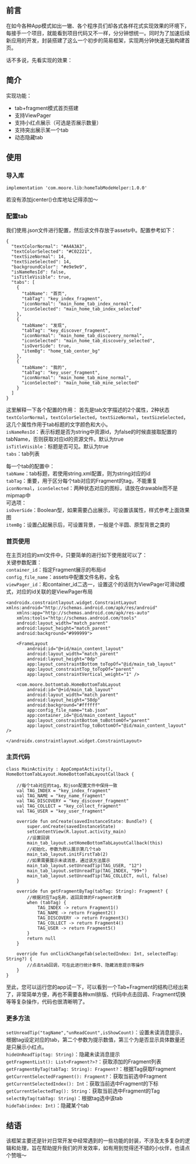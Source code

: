 ## 前言
在如今各种App模式如出一辙、各个程序员们却各式各样花式实现效果的环境下，每接手一个项目，就能看到项目代码又不一样，分分钟想统一。同时为了加速后续新应用的开发，封装搭建了这么一个初步的简易框架，实现两分钟快速无脑构建首页。

话不多说，先看实现的效果：

## 简介
实现功能：
- tab+fragment模式首页搭建
- 支持ViewPager
- 支持小红点展示（可选是否展示数量）
- 支持突出展示某一个tab
- 动态隐藏tab

## 使用
### 导入库
```
implementation 'com.moore.lib:homeTabModeHelper:1.0.0'
```
若没有添加jcenter()仓库地址记得添加～
### 配置tab
我们使用.json文件进行配置，然后该文件存放于assets中。配置参考如下：
```
{
  "textColorNormal": "#A4A3A3",
  "textColorSelected": "#C02221",
  "textSizeNormal": 14,
  "textSizeSelected": 14,
  "backgroundColor": "#e9e9e9",
  "isNameResId": false,
  "isTitleVisible": true,
  "tabs": [
    {
      "tabName": "首页",
      "tabTag": "key_index_fragment",
      "iconNormal": "main_home_tab_index_normal",
      "iconSelected": "main_home_tab_index_selected"
    },
    {
      "tabName": "发现",
      "tabTag": "key_discover_fragment",
      "iconNormal": "main_home_tab_discovery_normal",
      "iconSelected": "main_home_tab_discovery_selected",
      "isOverSide": true,
      "itemBg": "home_tab_center_bg"
    },
    {
      "tabName": "我的",
      "tabTag": "key_user_fragment",
      "iconNormal": "main_home_tab_mine_normal",
      "iconSelected": "main_home_tab_mine_selected"
    }
  ]
}
```
这里解释一下各个配置的作用：
首先是tab文字描述的2个属性，2种状态`textColorNormal`，`textColorSelected`，`textSizeNormal`，`textSizeSelected`，这几个属性作用于tab标题的文字颜色和大小。  
`isNameResId`：表示标题是否为string中资源id，为false的时候直接取配置的tabName，否则获取对应id的资源文件。默认为true  
`isTitleVisible`：标题是否可见。默认为true  
`tabs`：tab列表

每一个tab的配置中：  
`tabName`：tab标题，若使用string.xml配置，则为string对应的id  
`tabTag`：重要，用于区分每个tab对应的Fragment的tag，不能重复  
`iconNormal`，`iconSelected`：两种状态对应的图标，请放在drawable而不是mipmap中  
可选项：  
`isOverSide`：Boolean型，如果需要凸出展示，可设置该属性，样式参考上面效果图  
`itemBg`：设置凸起展示后，可设置背景，一般是个半圆、原型背景之类的  

### 首页使用
在主页对应的xml文件中，只要简单的进行如下使用就可以了：  
关键参数配置：  
`container_id`：指定Fragment展示的布局id  
`config_file_name`：assets中配置文件名称，全名  
`viewPager_id`：和container_id二选一，设置这个的话则为ViewPager可滑动模式，对应的id关联的是ViewPager布局
```
<androidx.constraintlayout.widget.ConstraintLayout xmlns:android="http://schemas.android.com/apk/res/android"
    xmlns:app="http://schemas.android.com/apk/res-auto"
    xmlns:tools="http://schemas.android.com/tools"
    android:layout_width="match_parent"
    android:layout_height="match_parent"
    android:background="#999999">

    <FrameLayout
        android:id="@+id/main_content_layout"
        android:layout_width="match_parent"
        android:layout_height="0dp"
        app:layout_constraintBottom_toTopOf="@id/main_tab_layout"
        app:layout_constraintTop_toTopOf="parent"
        app:layout_constraintVertical_weight="1" />

    <com.moore.bottomtab.HomeBottomTabLayout
        android:id="@+id/main_tab_layout"
        android:layout_width="match_parent"
        android:layout_height="58dp"
        android:background="#ffffff"
        app:config_file_name="tab.json"
        app:container_id="@id/main_content_layout"
        app:layout_constraintBottom_toBottomOf="parent"
        app:layout_constraintTop_toBottomOf="@id/main_content_layout" />

</androidx.constraintlayout.widget.ConstraintLayout>
```
### 主页代码
```
class MainActivity : AppCompatActivity(), HomeBottomTabLayout.HomeBottomTabLayoutCallback {

    //每个tab对应的tag，和json配置文件中保持一致
    val TAG_INDEX = "key_index_fragment"
    val TAG_NAME = "key_name_fragment"
    val TAG_DISCOVERY = "key_discover_fragment"
    val TAG_COLLECT = "key_collect_fragment"
    val TAG_USER = "key_user_fragment"

    override fun onCreate(savedInstanceState: Bundle?) {
        super.onCreate(savedInstanceState)
        setContentView(R.layout.activity_main)
        //设置回调
        main_tab_layout.setHomeBottomTabLayoutCallback(this)
        //初始化，参数为默认展示第几个tab
        main_tab_layout.initFirstTab(2)
        //如果需要展示未读消息，通过该方法展示
        main_tab_layout.setUnreadTip(TAG_USER, "12")
        main_tab_layout.setUnreadTip(TAG_INDEX, "99+")
        main_tab_layout.setUnreadTip(TAG_COLLECT, null, false)
    }

    override fun getFragmentByTag(tabTag: String): Fragment? {
        //根据对应Tag名称，返回具体的Fragment对象
        when (tabTag) {
            TAG_INDEX -> return Fragment1()
            TAG_NAME -> return Fragment2()
            TAG_DISCOVERY -> return Fragment3()
            TAG_COLLECT -> return Fragment4()
            TAG_USER -> return Fragment5()
        }
        return null
    }

    override fun onClickChangeTab(selectedIndex: Int, selectedTag: String?) {
        //点击tab回调，可在此进行统计事件、隐藏消息提示等操作
    }
}
```
至此，您可以运行您的app试一下，可以看到一个Tab+Fragment的结构已经出来了，非常简单方便，再也不需要各种xml排版、代码中点击回调、Fragment切换等等复杂操作，代码也很清晰明了。
### 更多方法
`setUnreadTip("tagName","unReadCount",isShowCount)`：设置未读消息提示，根据tag设定对应的tab，第二个参数为提示数值，第三个为是否显示具体数量还是只展示小红点。  
`hideUnReadTip(tag: String)`：隐藏未读消息提示  
`getFragmentList(): List<Fragment?>?`：获取添加的Fragment列表  
`getFragmentByTag(tabTag: String): Fragment?`：根据Tag获取Fragment  
`getCurrentSelectedFragment(): Fragment?`：获取当前选中Fragment  
`getCurrentSelectedIndex(): Int`：获取当前选中Fragment的下标  
`getCurrentSelectedTag(): String`：获取当前选中Fragment的Tag  
`selectByTag(tabTag: String)`：根据tag选中该tab  
 `hideTab(index: Int)`：隐藏某个tab  

## 结语
该框架主要还是针对日常开发中经常遇到的一些功能的封装，不涉及太多复杂的逻辑和处理，旨在帮助提升我们的开发效率，如有用到觉得还不错的小伙伴，也请点个赞哦～